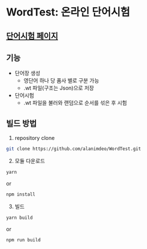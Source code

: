 # WordTest: 온라인 단어시험

## [단어시험 페이지](https://wt.alan.imdeo.kr)

## 기능

-   단어장 생성
    -   영단어 하나 당 품사 별로 구분 가능
    -   .wt 파일(구조는 Json)으로 저장
-   단어시험
    -   .wt 파일을 불러와 랜덤으로 순서를 섞은 후 시험

## 빌드 방법

1. repository clone

```sh
git clone https://github.com/alanimdeo/WordTest.git
```

2. 모듈 다운로드

```sh
yarn
```

or

```sh
npm install
```

3. 빌드

```sh
yarn build
```

or

```sh
npm run build
```
